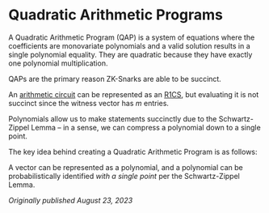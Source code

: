 # Quadratic Arithmetic Programs

A Quadratic Arithmetic Program (QAP) is a system of equations where the coefficients are monovariate polynomials and a valid solution results in a single polynomial equality. They are quadratic because they have exactly one polynomial multiplication.

QAPs are the primary reason ZK-Snarks are able to be succinct.

An [arithmetic circuit](https://www.rareskills.io/post/arithmetic-circuit) can be represented as an [R1CS](https://www.rareskills.io/post/rank-1-constraint-system), but evaluating it is not succinct since the witness vector has $m$ entries.

Polynomials allow us to make statements succinctly due to the Schwartz-Zippel Lemma – in a sense, we can compress a polynomial down to a single point.

The key idea behind creating a Quadratic Arithmetic Program is as follows:

A vector can be represented as a polynomial, and a polynomial can be probabilistically identified *with a single point* per the Schwartz-Zippel Lemma.


*Originally published August 23, 2023*